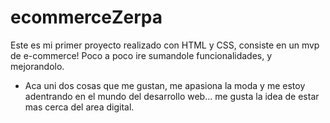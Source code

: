# ecommerceZerpa

Este es mi primer proyecto realizado con HTML y CSS, consiste en un mvp de e-commerce! Poco a poco ire sumandole funcionalidades, y mejorandolo.
- Aca uni dos cosas que me gustan, me apasiona la moda y me estoy adentrando en el mundo del desarrollo web...  me gusta la idea de estar mas cerca del area digital.

